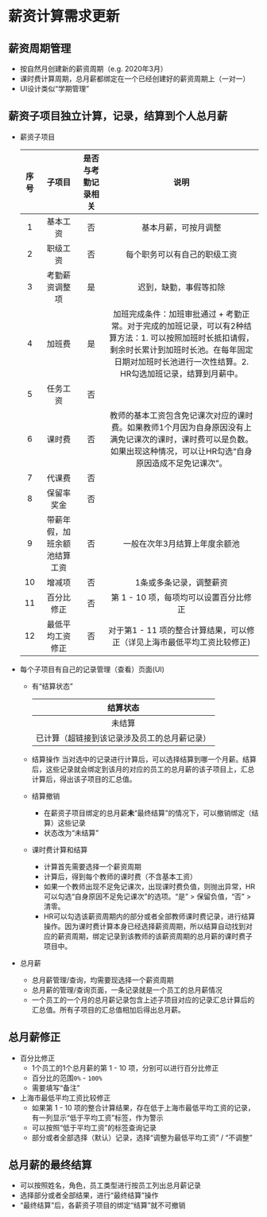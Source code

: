 # 薪资计算需求更新

## 薪资周期管理
* 按自然月创建新的薪资周期（e.g. 2020年3月）
* 课时费计算周期，总月薪都绑定在一个已经创建好的薪资周期上（一对一）
* UI设计类似“学期管理”

## 薪资子项目独立计算，记录，结算到个人总月薪
* 薪资子项目
   
   | 序号 | 子项目 | 是否与考勤记录相关 | 说明 |
   | :--: | :--: | :--: | :--: |
   | 1 | 基本工资 | 否 | 基本月薪，可按月调整 |
   | 2 | 职级工资 | 否 | 每个职务可以有自己的职级工资 |
   | 3 | 考勤薪资调整项 | 是 | 迟到，缺勤，事假等扣除 |
   | 4 | 加班费 | 是 | 加班完成条件：加班审批通过 + 考勤正常。对于完成的加班记录，可以有2种结算方法：1. 可以按照加班时长抵扣请假，剩余时长累计到加班时长池。在每年固定日期对加班时长池进行一次性结算。2. HR勾选加班记录，结算到月薪中。 |
   | 5 | 任务工资 | 否 | |
   | 6 | 课时费 | 否 | 教师的基本工资包含免记课次对应的课时费。如果教师1个月因为自身原因没有上满免记课次的课时，课时费可以是负数。如果出现这种情况，可以让HR勾选“自身原因造成不足免记课次”。 |
   | 7 | 代课费 | 否 | |
   | 8 | 保留率奖金 | 否 | |
   | 9 | 带薪年假，加班余额池结算工资 | 否 | 一般在次年3月结算上年度余额池 |
   | 10 | 增减项 | 否 | 1条或多条记录，调整薪资 |
   | 11 | 百分比修正 | 否 | 第 1 - 10 项，每项均可以设置百分比修正 |
   | 12 | 最低平均工资修正 | 否 | 对于第1 - 11 项的整合计算结果，可以修正（详见上海市最低平均工资比较修正) |
   
* 每个子项目有自己的记录管理（查看）页面(UI)
  * 有“结算状态”
   
     | 结算状态 |
     | :--: |
     | 未结算 |
     | 已计算（超链接到该记录涉及员工的总月薪记录）| 

  * 结算操作
    当对选中的记录进行计算后，可以选择结算到哪一个月薪。结算后，这些记录就会绑定到该月的对应的员工的总月薪的该子项目上，汇总计算后，得出该子项目的汇总值。

  * 结算撤销
    * 在薪资子项目绑定的总月薪**未**“最终结算”的情况下，可以撤销绑定（结算）这些记录
    * 状态改为“未结算”

  * 课时费计算和结算
    * 计算首先需要选择一个薪资周期
    * 计算后，得到每个教师的课时费（不含基本工资）
    * 如果一个教师出现不足免记课次，出现课时费负值，则抛出异常，HR可以勾选“自身原因不足免记课次”的选项。“是” > 保留负值，“否” > 清零。
    * HR可以勾选该薪资周期内的部分或者全部教师课时费记录，进行结算操作。因为课时费计算本身已经选择薪资周期，所以结算自动找到对应的薪资周期，绑定记录到该教师的该薪资周期的总月薪的课时费子项目中。

* 总月薪
  * 总月薪管理/查询，均需要现选择一个薪资周期 
  * 总月薪的管理/查询页面，一条记录就是一个员工的总月薪情况
  * 一个员工的一个月的总月薪记录包含上述子项目对应的记录汇总计算后的汇总值。所有子项目的汇总值相加后得出总月薪。

## 总月薪修正
* 百分比修正
  * 1个员工的1个总月薪的第 1 - 10 项，分别可以进行百分比修正
  * 百分比的范围`0%` - `100%`
  * 需要填写“备注”
* 上海市最低平均工资比较修正
  * 如果第 1 - 10 项的整合计算结果，存在低于上海市最低平均工资的记录，有一列显示“低于平均工资”标签，作为警示
  * 可以按照“低于平均工资”的标签查询记录
  * 部分或者全部选择（默认）记录，选择“调整为最低平均工资” / “不调整”

## 总月薪的最终结算
* 可以按照姓名，角色，员工类型进行按员工列出总月薪记录
* 选择部分或者全部结果，进行“最终结算”操作
* “最终结算”后，各薪资子项目的绑定“结算”就不可撤销
